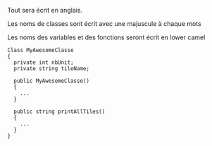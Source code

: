 Tout sera écrit en anglais.

Les noms de classes sont écrit avec une majuscule à chaque mots

Les noms des variables et des fonctions seront écrit en lower camel

```Csharp
Class MyAwesomeClasse
{
  private int nbUnit;
  private string tileName;

  public MyAwesomeClasse()
  {
    ...
  }

  public string printAllTiles()
  {
    ...
  }
}
```
